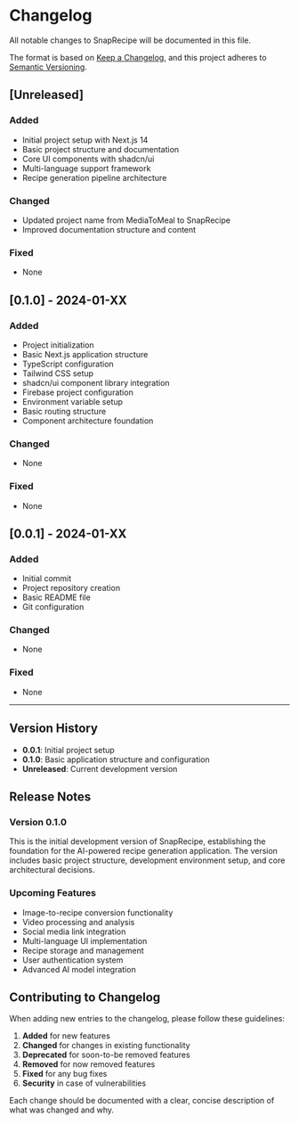 # Changelog

All notable changes to SnapRecipe will be documented in this file.

The format is based on [Keep a Changelog](https://keepachangelog.com/en/1.0.0/),
and this project adheres to [Semantic Versioning](https://semver.org/spec/v2.0.0.html).

## [Unreleased]

### Added
- Initial project setup with Next.js 14
- Basic project structure and documentation
- Core UI components with shadcn/ui
- Multi-language support framework
- Recipe generation pipeline architecture

### Changed
- Updated project name from MediaToMeal to SnapRecipe
- Improved documentation structure and content

### Fixed
- None

## [0.1.0] - 2024-01-XX

### Added
- Project initialization
- Basic Next.js application structure
- TypeScript configuration
- Tailwind CSS setup
- shadcn/ui component library integration
- Firebase project configuration
- Environment variable setup
- Basic routing structure
- Component architecture foundation

### Changed
- None

### Fixed
- None

## [0.0.1] - 2024-01-XX

### Added
- Initial commit
- Project repository creation
- Basic README file
- Git configuration

### Changed
- None

### Fixed
- None

---

## Version History

- **0.0.1**: Initial project setup
- **0.1.0**: Basic application structure and configuration
- **Unreleased**: Current development version

## Release Notes

### Version 0.1.0
This is the initial development version of SnapRecipe, establishing the foundation for the AI-powered recipe generation application. The version includes basic project structure, development environment setup, and core architectural decisions.

### Upcoming Features
- Image-to-recipe conversion functionality
- Video processing and analysis
- Social media link integration
- Multi-language UI implementation
- Recipe storage and management
- User authentication system
- Advanced AI model integration

## Contributing to Changelog

When adding new entries to the changelog, please follow these guidelines:

1. **Added** for new features
2. **Changed** for changes in existing functionality
3. **Deprecated** for soon-to-be removed features
4. **Removed** for now removed features
5. **Fixed** for any bug fixes
6. **Security** in case of vulnerabilities

Each change should be documented with a clear, concise description of what was changed and why. 